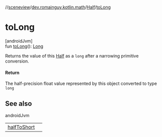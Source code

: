 //[sceneview](../../../index.md)/[dev.romainguy.kotlin.math](../index.md)/[Half](index.md)/[toLong](to-long.md)

# toLong

[androidJvm]\
fun [toLong](to-long.md)(): [Long](https://kotlinlang.org/api/latest/jvm/stdlib/kotlin/-long/index.html)

Returns the value of this [Half](index.md) as a `long` after a narrowing primitive conversion.

#### Return

The half-precision float value represented by this object converted to type `long`

## See also

androidJvm

| | |
|---|---|
| [halfToShort](../../../../sceneview/dev.romainguy.kotlin.math/index.md) |  |
